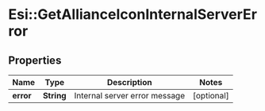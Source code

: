 # Esi::GetAllianceIconInternalServerError

## Properties
Name | Type | Description | Notes
------------ | ------------- | ------------- | -------------
**error** | **String** | Internal server error message | [optional] 


